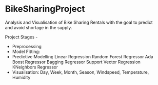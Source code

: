 # BikeSharingProject
Analysis and Visualisation of Bike Sharing Rentals with the goal to predict and avoid shortage in the supply.

Project Stages -
- Preprocessing
- Model Fitting:
- Predictive Modelling
    Linear Regression
    Random Forest Regressor
    Ada Boost Regressor
    Bagging Regressor
    Support Vector Regression
    KNeighbors Regressor
- Visualisation:
    Day, Week, Month, Season, Windspeed, Temperature, Humidity
